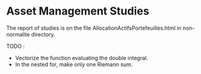 # Asset Management Studies

The report of studies is on the file
AllocationActifsPortefeuilles.html in non-normalite directory.

TODO : 
* Vectorize the function evaluating the double integral.
* In the nested for, make only one Riemann sum.
